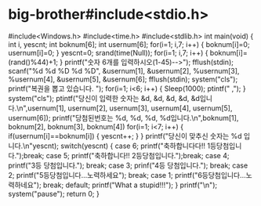 # big-brother#include<stdio.h>
#include<Windows.h>
#include<time.h>
#include<stdlib.h>
int main(void)
{
    int i, yescnt;
    int boknum[6];
    int usernum[6];
    for(i=1; i,7; i++)
    {
         boknum[i]=0;
         usernum[i]=0;
         }
         yescnt=0;
         srand(time(Null));
         for(i=1; i,7; i++)
         {
                  boknum[i]=(rand()%44)+1;
                  }
                  printf("숫자 6개를 입력하시오(1-45)-->");
                  fflush(stdin);
                  scanf("%d %d %D %d %D", &usernum[1], &usernum[2], %usernum[3], %usernum[4], &usernum[5], &usernum[6];
                  fflush(stdin);
                  system("cls");
                  printf("복권을 뽑고 있습니다. ");
                  for(i=1; i<6; i++)
                  {
                           Sleep(1000);
                           ptintf("  ,");
                           }
                           system("cls");
                           ptintf("당신이 입력한 숫자는 &d, &d, &d, &d, &d입니다.\n",usernum[1], usernum[2], usernum[3], usernum[4], usernum[5], usernum[6]);
                           printf("당첨된번호는 %d, %d, %d, %d입니다.\n",boknum[1], boknum[2], boknum[3], boknum[4])
                           for(i=1; i<7; i++)
                           {
                                    if(usernum[i]==boknum[i])
                                    {
                                                             yescnt++;
                                                             }
                                                             }
                                                             printf("당신이 맞추신 숫자는 %d 입니다.\n"yescnt);
                                                             switch(yescnt)
                                                             {
                                                                           case 6;
                                                                                printf("축하합니다다!! 1등당첨입니다.");break;
                                                                           case 5;
                                                                                printf("축하합니다!! 2등당첨입니다.");break;
                                                                           case 4;
                                                                                printf("3등 당첨입니다."); break;
                                                                           case 3;
                                                                                prinf("4등 당첨입니다."); break;
                                                                           case 2;
                                                                                printf("5등당첨입니다...노력하세요"); break;
                                                                           case 1;
                                                                                printf("6등당첨입니다...노력하네요"); break;
                                                                           default;
                                                                                printf("What a stupid!!!");
                                                                                }
                                                                                printf("\n");
                                                                                system("pause");
                                                                                return 0;
                                                                                }

